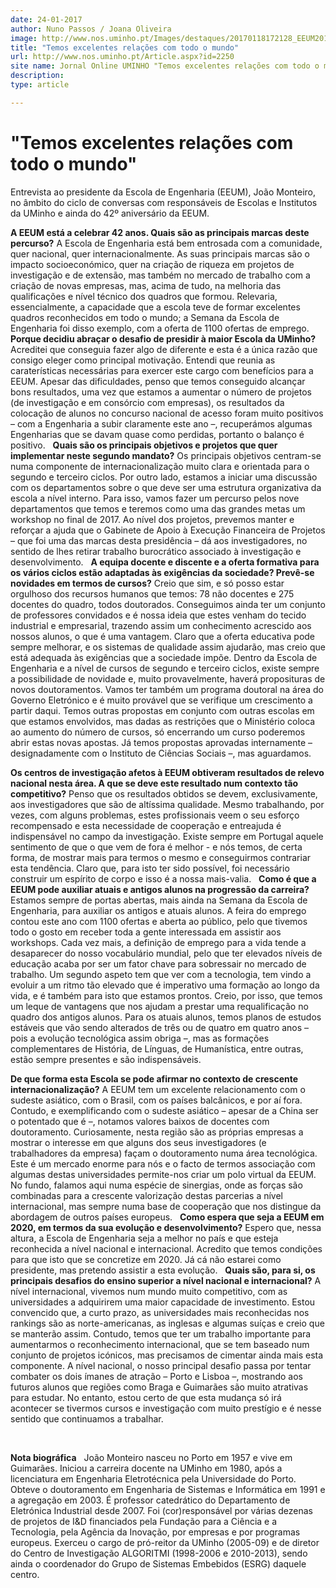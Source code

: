 ```yaml
---
date: 24-01-2017
author: Nuno Passos / Joana Oliveira
image: http://www.nos.uminho.pt/Images/destaques/20170118172128_EEUM20170110.jpg
title: "Temos excelentes relações com todo o mundo"
url: http://www.nos.uminho.pt/Article.aspx?id=2250
site name: Jornal Online UMINHO "Temos excelentes relações com todo o mundo"
description: 
type: article

---
```

# "Temos excelentes relações com todo o mundo"


  

Entrevista ao presidente da Escola de Engenharia (EEUM), João Monteiro, no âmbito do ciclo de conversas com responsáveis de Escolas e Institutos da UMinho e ainda do 42º aniversário da EEUM.

**A EEUM está a celebrar 42 anos. Quais são as principais marcas deste percurso?** 
A Escola de Engenharia está bem entrosada com a comunidade, quer nacional, quer internacionalmente. As suas principais marcas são o impacto socioeconómico, quer na criação de riqueza em projetos de investigação e de extensão, mas também no mercado de trabalho com a criação de novas empresas, mas, acima de tudo, na melhoria das qualificações e nível técnico dos quadros que formou. Relevaria, essencialmente, a capacidade que a escola teve de formar excelentes quadros reconhecidos em todo o mundo; a Semana da Escola de Engenharia foi disso exemplo, com a oferta de 1100 ofertas de emprego.
 
**Porque decidiu abraçar o desafio de presidir à maior Escola da UMinho?** 
Acreditei que conseguia fazer algo de diferente e esta é a única razão que consigo eleger como principal motivação. Entendi que reunia as caraterísticas necessárias para exercer este cargo com benefícios para a EEUM. Apesar das dificuldades, penso que temos conseguido alcançar bons resultados, uma vez que estamos a aumentar o número de projetos (de investigação e em consórcio com empresas), os resultados da colocação de alunos no concurso nacional de acesso foram muito positivos – com a Engenharia a subir claramente este ano –, recuperámos algumas Engenharias que se davam quase como perdidas, portanto o balanço é positivo.
 
**Quais são os principais objetivos e projetos que quer implementar neste segundo mandato?** 
Os principais objetivos centram-se numa componente de internacionalização muito clara e orientada para o segundo e terceiro ciclos. Por outro lado, estamos a iniciar uma discussão com os departamentos sobre o que deve ser uma estrutura organizativa da escola a nível interno. Para isso, vamos fazer um percurso pelos nove departamentos que temos e teremos como uma das grandes metas um workshop no final de 2017. Ao nível dos projetos, prevemos manter e reforçar a ajuda que o Gabinete de Apoio à Execução Financeira de Projetos – que foi uma das marcas desta presidência – dá aos investigadores, no sentido de lhes retirar trabalho burocrático associado à investigação e desenvolvimento.
 
**A equipa docente e discente e a oferta formativa para os vários ciclos estão adaptadas às exigências da sociedade? Prevê-se novidades em termos de cursos?** 
Creio que sim, e só posso estar orgulhoso dos recursos humanos que temos: 78 não docentes e 275 docentes do quadro, todos doutorados. Conseguimos ainda ter um conjunto de professores convidados e é nossa ideia que estes venham do tecido industrial e empresarial, trazendo assim um conhecimento acrescido aos nossos alunos, o que é uma vantagem. Claro que a oferta educativa pode sempre melhorar, e os sistemas de qualidade assim ajudarão, mas creio que está adequada às exigências que a sociedade impõe. Dentro da Escola de Engenharia e a nível de cursos de segundo e terceiro ciclos, existe sempre a possibilidade de novidade e, muito provavelmente, haverá proposituras de novos doutoramentos. Vamos ter também um programa doutoral na área do Governo Eletrónico e é muito provável que se verifique um crescimento a partir daqui. Temos outras propostas em conjunto com outras escolas em que estamos envolvidos, mas dadas as restrições que o Ministério coloca ao aumento do número de cursos, só encerrando um curso poderemos abrir estas novas apostas. Já temos propostas aprovadas internamente – designadamente com o Instituto de Ciências Sociais –, mas aguardamos.

**Os centros de investigação afetos à EEUM obtiveram resultados de relevo nacional nesta área. A que se deve este resultado num contexto tão competitivo?** 
Penso que os resultados obtidos se devem, exclusivamente, aos investigadores que são de altíssima qualidade. Mesmo trabalhando, por vezes, com alguns problemas, estes profissionais veem o seu esforço recompensado e esta necessidade de cooperação e entreajuda é indispensável no campo da investigação. Existe sempre em Portugal aquele sentimento de que o que vem de fora é melhor - e nós temos, de certa forma, de mostrar mais para termos o mesmo e conseguirmos contrariar esta tendência. Claro que, para isto ter sido possível, foi necessário construir um espírito de corpo e isso é a nossa mais-valia.
 
**Como é que a EEUM pode auxiliar atuais e antigos alunos na progressão da carreira?** 
Estamos sempre de portas abertas, mais ainda na Semana da Escola de Engenharia, para auxiliar os antigos e atuais alunos. A feira do emprego contou este ano com 1100 ofertas e aberta ao público, pelo que tivemos todo o gosto em receber toda a gente interessada em assistir aos workshops. Cada vez mais, a definição de emprego para a vida tende a desaparecer do nosso vocabulário mundial, pelo que ter elevados níveis de educação acaba por ser um fator chave para sobressair no mercado de trabalho. Um segundo aspeto tem que ver com a tecnologia, tem vindo a evoluir a um ritmo tão elevado que é imperativo uma formação ao longo da vida, e é também para isto que estamos prontos. Creio, por isso, que temos um leque de vantagens que nos ajudam a prestar uma requalificação no quadro dos antigos alunos. Para os atuais alunos, temos planos de estudos estáveis que vão sendo alterados de três ou de quatro em quatro anos – pois a evolução tecnológica assim obriga –, mas as formações complementares de História, de Línguas, de Humanística, entre outras, estão sempre presentes e são indispensáveis.

**De que forma esta Escola se pode afirmar no contexto de crescente internacionalização?** 
A EEUM tem um excelente relacionamento com o sudeste asiático, com o Brasil, com os países balcânicos, e por aí fora. Contudo, e exemplificando com o sudeste asiático – apesar de a China ser o potentado que é –, notamos valores baixos de docentes com doutoramento. Curiosamente, nesta região são as próprias empresas a mostrar o interesse em que alguns dos seus investigadores (e trabalhadores da empresa) façam o doutoramento numa área tecnológica. Este é um mercado enorme para nós e o facto de termos associação com algumas destas universidades permite-nos criar um polo virtual da EEUM. No fundo, falamos aqui numa espécie de sinergias, onde as forças são combinadas para a crescente valorização destas parcerias a nível internacional, mas sempre numa base de cooperação que nos distingue da abordagem de outros países europeus.
 
**Como espera que seja a EEUM em 2020, em termos da sua evolução e desenvolvimento?** 
Espero que, nessa altura, a Escola de Engenharia seja a melhor no país e que esteja reconhecida a nível nacional e internacional. Acredito que temos condições para que isto que se concretize em 2020. Já cá não estarei como presidente, mas pretendo assistir a esta evolução.
 
**Quais são, para si, os principais desafios do ensino superior a nível nacional e internacional?** 
A nível internacional, vivemos num mundo muito competitivo, com as universidades a adquirirem uma maior capacidade de investimento. Estou convencido que, a curto prazo, as universidades mais reconhecidas nos rankings são as norte-americanas, as inglesas e algumas suíças e creio que se manterão assim. Contudo, temos que ter um trabalho importante para aumentarmos o reconhecimento internacional, que se tem baseado num conjunto de projetos icónicos, mas precisamos de cimentar ainda mais esta componente. A nível nacional, o nosso principal desafio passa por tentar combater os dois ímanes de atração – Porto e Lisboa –, mostrando aos futuros alunos que regiões como Braga e Guimarães são muito atrativas para estudar. No entanto, estou certo de que esta mudança só irá acontecer se tivermos cursos e investigação com muito prestígio e é nesse sentido que continuamos a trabalhar.

 

**Nota biográfica** 
 
João Monteiro nasceu no Porto em 1957 e vive em Guimarães. Iniciou a carreira docente na UMinho em 1980, após a licenciatura em Engenharia Eletrotécnica pela Universidade do Porto. Obteve o doutoramento em Engenharia de Sistemas e Informática em 1991 e a agregação em 2003. É professor catedrático do Departamento de Eletrónica Industrial desde 2007. Foi (cor)responsável por várias dezenas de projetos de I&D financiados pela Fundação para a Ciência e a Tecnologia, pela Agência da Inovação, por empresas e por programas europeus. Exerceu o cargo de pró-reitor da UMinho (2005-09) e de diretor do Centro de Investigação ALGORITMI (1998-2006 e 2010-2013), sendo ainda o coordenador do Grupo de Sistemas Embebidos (ESRG) daquele centro.
 


